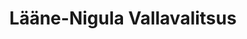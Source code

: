 ---
title: Lääne-Nigula Vallavalitsus
maintainer_name: Heli Randes
maintainer_email: heli.randes@laanenigula.ee
description: '' 
twitter: ''
---